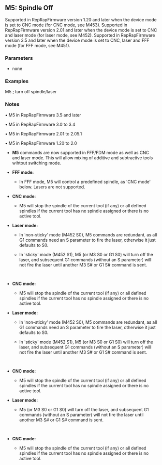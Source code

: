 ## M5: Spindle Off

Supported in RepRapFirmware version 1.20 and later when the device mode is set to CNC mode (for CNC mode, see M453). Supported in RepRapFirmware version 2.01 and later when the device mode is set to CNC and laser mode (for laser mode, see M452). Supported in RepRapFirmware version 3.5 and later when the device mode is set to CNC, laser and FFF mode (for FFF mode, see M451).

### Parameters

- none

### Examples

M5 ; turn off spindle/laser

### Notes

• M5 in RepRapFirmware 3.5 and later

• M5 in RepRapFirmware 3.0 to 3.4

• M5 in RepRapFirmware 2.01 to 2.05.1

• M5 in RepRapFirmware 1.20 to 2.0

- **M5** commands are now supported in FFF/FDM mode as well as CNC and laser mode. This will allow mixing of additive and subtractive tools wihtout switching mode.

- **FFF mode:**

  - In FFF mode, M5 will control a predefined spindle, as 'CNC mode' below. Lasers are not supported.

- **CNC mode:**

  - M5 will stop the spindle of the current tool (if any) or all defined spindles if the current tool has no spindle assigned or there is no active tool.

- **Laser mode:**

  - In 'non-sticky' mode (M452 S0), M5 commands are redundant, as all G1 commands need an S parameter to fire the laser, otherwise it just defaults to S0.

  - In 'sticky' mode (M452 S1), M5 (or M3 S0 or G1 S0) will turn off the laser, and subsequent G1 commands (without an S parameter) will not fire the laser until another M3 S# or G1 S# command is sent.

&nbsp;

- **CNC mode:**

  - M5 will stop the spindle of the current tool (if any) or all defined spindles if the current tool has no spindle assigned or there is no active tool.

- **Laser mode:**

  - In 'non-sticky' mode (M452 S0), M5 commands are redundant, as all G1 commands need an S parameter to fire the laser, otherwise it just defaults to S0.

  - In 'sticky' mode (M452 S1), M5 (or M3 S0 or G1 S0) will turn off the laser, and subsequent G1 commands (without an S parameter) will not fire the laser until another M3 S# or G1 S# command is sent.

&nbsp;

- **CNC mode:**

  - M5 will stop the spindle of the current tool (if any) or all defined spindles if the current tool has no spindle assigned or there is no active tool.

- **Laser mode:**

  - M5 (or M3 S0 or G1 S0) will turn off the laser, and subsequent G1 commands (without an S parameter) will not fire the laser until another M3 S# or G1 S# command is sent.

&nbsp;

- **CNC mode:**

  - M5 will stop the spindle of the current tool (if any) or all defined spindles if the current tool has no spindle assigned or there is no active tool.

